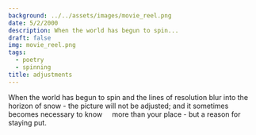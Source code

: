 ```yaml
---
background: ../../assets/images/movie_reel.png
date: 5/2/2000
description: When the world has begun to spin...
draft: false
img: movie_reel.png
tags:
  - poetry
  - spinning
title: adjustments
---
```


When the world has begun to spin
and the lines of resolution blur into the horizon of snow -
the picture will not be adjusted;
and it sometimes becomes necessary to know
    more than your place -
but a reason for staying put.
